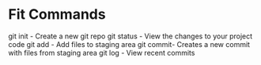 # Fit Commands
git init - Create a new git repo
git status - View the changes to your project code
git add - Add files to staging area
git commit- Creates a new commit with files from staging area
git log - View recent commits
